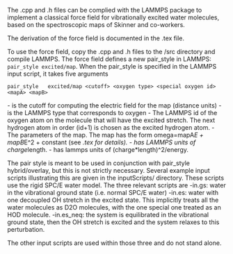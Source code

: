 The .cpp and .h files can be complied with the LAMMPS package to implement a classical force field for vibrationally excited water molecules, based on the spectroscopic maps of Skinner and co-workers.

The derivation of the force field is documented in the .tex file. 

To use the force field, copy the .cpp and .h files to the <lammps>/src directory and compile LAMMPS.
The force field defines a new pair_style in LAMMPS: ```pair_style excited/map```.
When the pair_style is specified in the LAMMPS input script, it takes five arguments

```pair_style 	excited/map <cutoff> <oxygen type> <special oxygen id> <mapA> <mapB>```

-<cutoff> is the cutoff for computing the electric field for the map (distance units)
-<oxygen type> is the LAMMPS type that corresponds to oxygen
-<special oxygen id> The LAMMPS id of the oxygen atom on the molecule that will have the excited stretch. The next hydrogen atom in order (id+1) is chosen as the excited hydrogen atom. 
-<mapA> <mapB> The parameters of the map. The map has the form omega=mapA*E + mapB*E^2 + constant (see *.tex for details).
 -<mapA> has LAMMPS units of charge*length. 
 -<mapB> has lammps units of (charge*length)^2/energy.
  
The pair style is meant to be used in conjunction with pair_style hybrid/overlay, but this is not strictly necessary.
Several example input scripts illustrating this are given in the inputScripts/ directory. These scripts use the rigid SPC/E water model. The three relevant scripts are
-in.gs: water in the vibrational ground state (i.e. normal SPC/E water)
-in.es: water with one decoupled OH stretch in the excited state. This implicitly treats all the water molecules as D2O molecules, with the one special one treated as an HOD molecule.
-in.es_neq: the system is equilibrated in the vibrational ground state, then the OH stretch is excited and the system relaxes to this perturbation.

The other input scripts are used within those three and do not stand alone.
